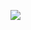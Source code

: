 ![](https://www.nta.go.jp/tmp/c28c29cf-e355-4c94-b876-981bff73ab4a/images/068657609b2999d707a8cd7b4695611b2f839e0b8fcbe6c7a00a93364904038a.jpg)